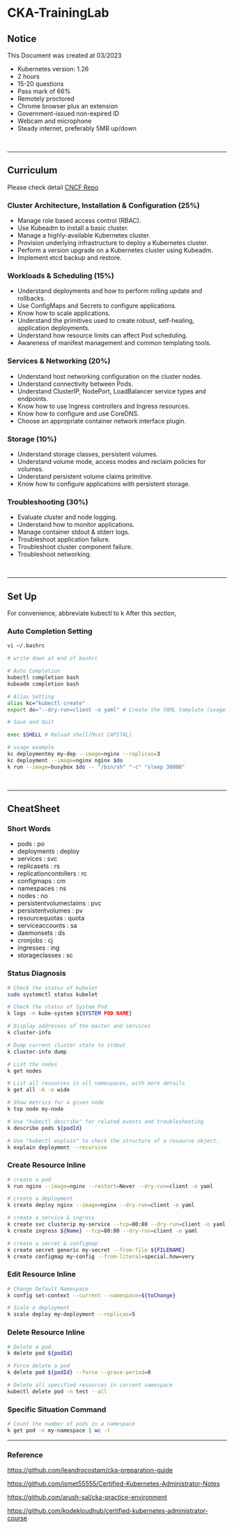 # CKA-TrainingLab

## Notice

This Document was created at 03/2023

- Kubernetes version: 1.26
- 2 hours
- 15-20 questions
- Pass mark of 66%
- Remotely proctored
- Chrome browser plus an extension
- Government-issued non-expired ID
- Webcam and microphone
- Steady internet, preferably 5MB up/down

<br>

---

## Curriculum

Please check detail [CNCF Repo](https://github.com/cncf/curriculum)

### Cluster Architecture, Installation & Configuration (25%)

- Manage role based access control (RBAC).
- Use Kubeadm to install a basic cluster.
- Manage a highly-available Kubernetes cluster.
- Provision underlying infrastructure to deploy a Kubernetes cluster.
- Perform a version upgrade on a Kubernetes cluster using Kubeadm.
- Implement etcd backup and restore.

### Workloads & Scheduling (15%)

- Understand deployments and how to perform rolling update and rollbacks.
- Use ConfigMaps and Secrets to configure applications.
- Know how to scale applications.
- Understand the primitives used to create robust, self-healing, application deployments.
- Understand how resource limits can affect Pod scheduling.
- Awareness of manifest management and common templating tools.

### Services & Networking (20%)

- Understand host networking configuration on the cluster nodes.
- Understand connectivity between Pods.
- Understand ClusterIP, NodePort, LoadBalancer service types and endpoints.
- Know how to use Ingress controllers and Ingress resources.
- Know how to configure and use CoreDNS.
- Choose an appropriate container network interface plugin.

### Storage (10%)

- Understand storage classes, persistent volumes.
- Understand volume mode, access modes and reclaim policies for volumes.
- Understand persistent volume claims primitive.
- Know how to configure applications with persistent storage.

### Troubleshooting (30%)

- Evaluate cluster and node logging.
- Understand how to monitor applications.
- Manage container stdout & stderr logs.
- Troubleshoot application failure.
- Troubleshoot cluster component failure.
- Troubleshoot networking.


<br>

---

## Set Up

For convenience, abbreviate kubectl to k After this section, 

### Auto Completion Setting
```bash
vi ~/.bashrc 

# write down at end of bashrc

# Auto Completion
kubectl completion bash
kubeadm completion bash

# Alias Setting
alias kc="kubectl create" 
export do="--dry-run=client -o yaml" # Create the YAML tamplate (usage: $do)

# Save and Quit

exec $SHELL # Reload shell(Must CAPITAL)
```
```bash
# usage example 
kc deploymentmy my-dep --image=nginx --replicas=3
kc deployment --image=nginx nginx $do
k run --image=busybox $do -- "/bin/sh" "-c" "sleep 36000"
```

<br>

---


## CheatSheet

### Short Words

- pods : po
- deployments : deploy
- services : svc
- replicasets : rs
- replicationcontollers : rc
- configmaps : cm
- namespaces : ns
- nodes : no
- persistentvolumeclaims : pvc
- persistentvolumes : pv
- resourcequotas : quota
- serviceaccounts : sa
- daemonsets : ds
- cronjobs : cj
- ingresses : ing
- storageclasses : sc



### Status Diagnosis

```bash
# Check the status of kubelet
sudo systemctl status kubelet

# Check the status of System Pod
k logs -n kube-system ${SYSTEM POD NAME}

# Display addresses of the master and services
k cluster-info

# Dump current cluster state to stdout
k cluster-info dump

# List the nodes
k get nodes

# List all resources in all namespaces, with more details
k get all -A -o wide

# Show metrics for a given node
k top node my-node

# Use "kubectl describe" for related events and troubleshooting
k describe pods ${podId}

# Use "kubectl explain" to check the structure of a resource object.
k explain deployment --recursive
```

### Create Resource Inline

```bash
# create a pod
k run nginx --image=nginx --restart=Never --dry-run=client -o yaml

# create a deployment
k create deploy nginx --image=nginx --dry-run=client -o yaml

# create a service & ingress
k create svc clusterip my-service --tcp=80:80 --dry-run=client -o yaml
k create ingress ${Name} --tcp=80:80 --dry-run=client -o yaml

# create a secret & configmap
k create secret generic my-secret --from-file ${FILENAME}
k create configmap my-config --from-literal=special.how=very
```

### Edit Resource Inline

```bash
# Change Default Namespace
k config set-context --current --namespace=${toChange}

# Scale a deployment
k scale deploy my-deployment --replicas=5
```

### Delete Resource Inline

```bash
# Delete a pod
k delete pod ${podId}

# Force delete a pod
k delete pod ${podId} --force --grace-period=0

# Delete all specified resources in current namespace
kubectl delete pod -n test --all 
```

### Specific Situation Command
```bash
# Count the number of pods in a namespace
k get pod -n my-namespace | wc -l

```

---

### Reference

https://github.com/leandrocostam/cka-preparation-guide

https://github.com/ismet55555/Certified-Kubernetes-Administrator-Notes

https://github.com/arush-sal/cka-practice-environment

https://github.com/kodekloudhub/certified-kubernetes-administrator-course

